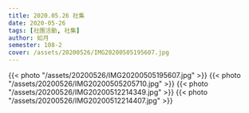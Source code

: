 ```yaml
---
title: 2020.05.26 社集
date: 2020-05-26
tags: [社團活動, 社集]
author: 如月
semester: 108-2
cover: /assets/20200526/IMG20200505195607.jpg
---
```


{{< photo "/assets/20200526/IMG20200505195607.jpg" >}}
{{< photo "/assets/20200526/IMG20200505205710.jpg" >}}
{{< photo "/assets/20200526/IMG20200512214349.jpg" >}}
{{< photo "/assets/20200526/IMG20200512214407.jpg" >}}